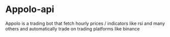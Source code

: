 # Appolo-api

Appolo is a trading bot that fetch hourly prices / indicators like rsi and many others and automatically trade on trading platforms like binance
